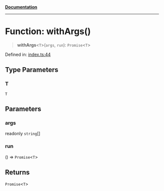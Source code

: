 [**Documentation**](../../../README.md)

***

# Function: withArgs()

> **withArgs**\<`T`\>(`args`, `run`): `Promise`\<`T`\>

Defined in: [index.ts:44](https://github.com/ceponatia/roler/blob/3285898e6e20febeb11523af0dddefd8f892e902/packages/testutils/src/index.ts#L44)

## Type Parameters

### T

`T`

## Parameters

### args

readonly `string`[]

### run

() => `Promise`\<`T`\>

## Returns

`Promise`\<`T`\>
